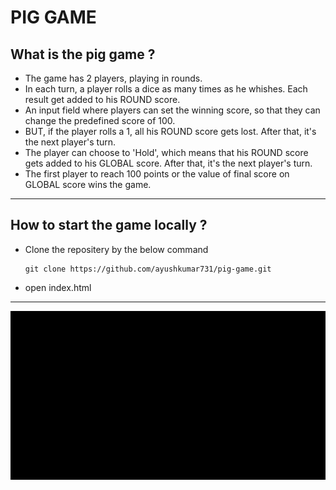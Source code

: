 # PIG GAME 

## What is the pig game ?
- The game has 2 players, playing in rounds.
- In each turn, a player rolls a dice as many times as he whishes. Each result get added to his ROUND score.
- An input field  where players can set the winning score, so that they can change the predefined score of 100.
- BUT, if the player rolls a 1, all his ROUND score gets lost. After that, it's the next player's turn.
- The player can choose to 'Hold', which means that his ROUND score gets added to his GLOBAL score. After that, it's the next player's turn.
- The first player to reach 100 points or the value of final score on GLOBAL score wins the game.
 
 ---

## How to start the game locally ?

* Clone the repositery by the below command

    ```
    git clone https://github.com/ayushkumar731/pig-game.git
    ```
* open index.html

---

![video](./assets/gif/intro.gif)


